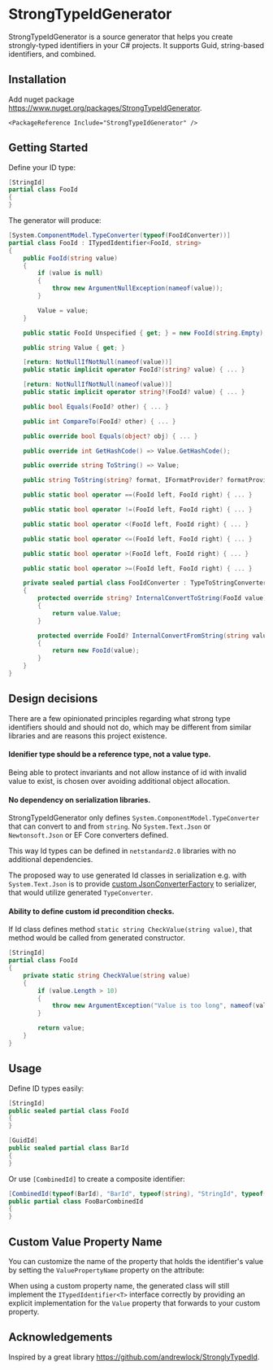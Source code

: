# StrongTypeIdGenerator

StrongTypeIdGenerator is a source generator that helps you create strongly-typed identifiers in your C# projects. It supports Guid, string-based identifiers, and combined.

## Installation
Add nuget package https://www.nuget.org/packages/StrongTypeIdGenerator.
```
<PackageReference Include="StrongTypeIdGenerator" />
```

## Getting Started
Define your ID type:
```csharp
[StringId]
partial class FooId
{
}
```
The generator will produce:
```csharp
[System.ComponentModel.TypeConverter(typeof(FooIdConverter))]
partial class FooId : ITypedIdentifier<FooId, string>
{
    public FooId(string value)
    {
        if (value is null)
        {
            throw new ArgumentNullException(nameof(value));
        }

        Value = value;
    }

    public static FooId Unspecified { get; } = new FooId(string.Empty);

    public string Value { get; }

    [return: NotNullIfNotNull(nameof(value))]
    public static implicit operator FooId?(string? value) { ... }

    [return: NotNullIfNotNull(nameof(value))]
    public static implicit operator string?(FooId? value) { ... }

    public bool Equals(FooId? other) { ... }

    public int CompareTo(FooId? other) { ... }

    public override bool Equals(object? obj) { ... }

    public override int GetHashCode() => Value.GetHashCode();

    public override string ToString() => Value;

    public string ToString(string? format, IFormatProvider? formatProvider) => Value;

    public static bool operator ==(FooId left, FooId right) { ... }

    public static bool operator !=(FooId left, FooId right) { ... }

    public static bool operator <(FooId left, FooId right) { ... }

    public static bool operator <=(FooId left, FooId right) { ... }

    public static bool operator >(FooId left, FooId right) { ... }

    public static bool operator >=(FooId left, FooId right) { ... }

    private sealed partial class FooIdConverter : TypeToStringConverter<FooId>
    {
        protected override string? InternalConvertToString(FooId value)
        {
            return value.Value;
        }

        protected override FooId? InternalConvertFromString(string value)
        {
            return new FooId(value);
        }
    }
}
```

## Design decisions
There are a few opinionated principles regarding what strong type identifiers should and should not do, which may be different from similar libraries and are reasons this project existence.
#### Idenifier type should be a reference type, not a value type.
Being able to protect invariants and not allow instance of id with invalid value to exist, is chosen over avoiding additional object allocation.
#### No dependency on serialization libraries.
StrongTypeIdGenerator only defines `System.ComponentModel.TypeConverter` that can convert to and from `string`. No `System.Text.Json` or `Newtonsoft.Json` or EF Core converters defined.

This way Id types can be defined in `netstandard2.0` libraries with no additional dependencies.

The proposed way to use generated Id classes in serialization e.g. with `System.Text.Json` is to provide [custom JsonConverterFactory](https://github.com/dombrovsky/StrongTypeIdGenerator/blob/main/StrongTypeIdGenerator.Json/TypeConverterJsonConverterFactory.cs) to serializer, that would utilize generated `TypeConverter`.
#### Ability to define custom id precondition checks.
If Id class defines method `static string CheckValue(string value)`, that method would be called from generated constructor.
```csharp
[StringId]
partial class FooId
{
    private static string CheckValue(string value)
    {
        if (value.Length > 10)
        {
            throw new ArgumentException("Value is too long", nameof(value));
        }

        return value;
    }
}
```

## Usage
Define ID types easily:
```csharp
[StringId]
public sealed partial class FooId
{
}

[GuidId]
public sealed partial class BarId
{
}
```

Or use `[CombinedId]` to create a composite identifier:
```csharp
[CombinedId(typeof(BarId), "BarId", typeof(string), "StringId", typeof(Guid), "GuidId", typeof(int), "IntId")]
public partial class FooBarCombinedId
{
}
```
## Custom Value Property Name

You can customize the name of the property that holds the identifier's value by setting the `ValuePropertyName` property on the attribute:

When using a custom property name, the generated class will still implement the `ITypedIdentifier<T>` interface correctly by providing an explicit implementation for the `Value` property that forwards to your custom property.

## Acknowledgements
Inspired by a great library https://github.com/andrewlock/StronglyTypedId.
